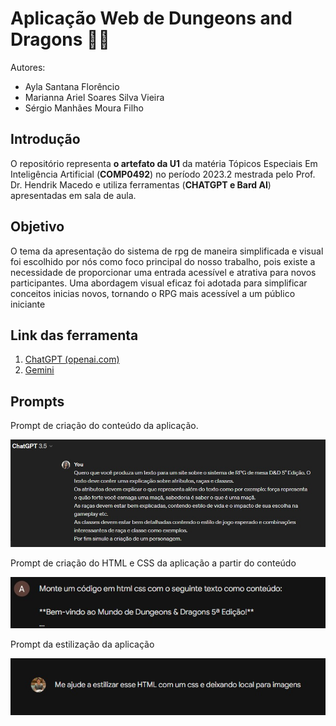 # Aplicação Web de Dungeons and Dragons :dragon::sparkles:

Autores: 
 - Ayla Santana Florêncio  
 - Marianna Ariel Soares Silva Vieira  
 - Sérgio Manhães Moura Filho
## Introdução

O repositório representa **o artefato da U1** da matéria Tópicos Especiais Em Inteligência Artificial (**COMP0492**) no período 2023.2 mestrada pelo Prof. Dr. Hendrik Macedo e utiliza ferramentas (**CHATGPT e Bard AI**) apresentadas em sala de aula.


## Objetivo 
O tema da apresentação do sistema de rpg de maneira simplificada e visual foi escolhido por nós como foco principal do nosso trabalho, pois existe a necessidade de proporcionar uma entrada acessível e atrativa para novos participantes. Uma abordagem visual eficaz foi adotada para simplificar conceitos inicias novos, tornando o RPG mais acessível a um público iniciante

## Link das ferramenta 

 1. [ChatGPT (openai.com)](https://chat.openai.com/)
 2. [Gemini](https://gemini.google.com)

## Prompts

Prompt de criação do conteúdo da aplicação.
<p align="center">
  <img src="imgPrompt/prompt1.jpg" alt="Prompt de criação do conteúdo da aplicação.">
</p>
Prompt de criação do HTML e CSS da aplicação a partir do conteúdo
<p align="center">
  <img src="imgPrompt/prompt2.jpg" alt="Prompt de criação do HTML e CSS da aplicação a partir do conteúdo.">
</p>
Prompt da estilização da aplicação
<p align="center">
  <img src="imgPrompt/prompt3.jpg" alt="Prompt da estilização da aplicação">
</p>
